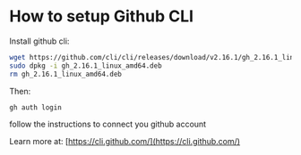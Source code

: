 # How to setup Github CLI

Install github cli:
```bash
wget https://github.com/cli/cli/releases/download/v2.16.1/gh_2.16.1_linux_amd64.deb
sudo dpkg -i gh_2.16.1_linux_amd64.deb
rm gh_2.16.1_linux_amd64.deb
```

Then:
```bash
gh auth login
```

follow the instructions to connect you github account

Learn more at: [https://cli.github.com/](https://cli.github.com/)